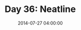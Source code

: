 ---
permalink: /jekyll/update/2014/07/27/day36
redirect_to: http://arounddh.elotroalex.com/jekyll/update/2014/07/27/day36
layout: base_redirect
title:  "Day 36: Neatline"
date:   2014-07-27 04:00:00
categories: jekyll update
---